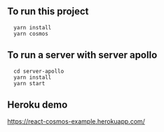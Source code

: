 ## To run this project
```
  yarn install
  yarn cosmos
```

## To run a server with server apollo 

```
  cd server-apollo
  yarn install
  yarn start
```

## Heroku demo
https://react-cosmos-example.herokuapp.com/